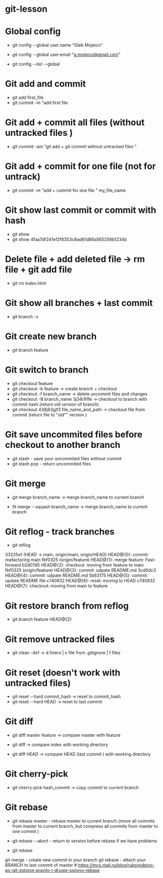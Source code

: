 # git-lesson


# Global config 
- git config --global user.name "Gleb Mojeico" 
- git config --global user.email "g.mojeico@gmail.com"

- git config --list --global




# Git add and commit 

- git add first_file
- git commit -m "add first file



# Git add + commit all files (without untracked files )

- git commit -am "git add + git commit without untracked files "


# Git add + commit for one file (not for untrack)

- git commit -m "add + commit for one file " my_file_name



# Git show last commit or commit with hash 

- git show
- git show 4faa7df241ef2f8353c8ad61d86a565256b1234b


# Delete file + add deleted file  -> rm file + git add file  

- git rm index.html






# Git show all branches + last commit 

- git branch -v 



# Git create new branch 

-  git branch feature

# Git switch to branch 

- git checkout feature
- git checkout -b feature                    -> create branch + checkout 
- git checkout -f branch_name                -> delete uncommit files and changes 
- git checkout -B branch_name 3j34r91fe      -> checkout to branch with commit hash (return old version of branch) 
- git checkout 438j83gjf3 file_name_and_path -> checkout file from commit (return file to "old"" version )




# Git save uncommited files before checkout to another branch 

- git stash - save your uncommited files without commit
- git stash pop - return uncommited files 


# Git merge 

- git merge branch_name          -> merge branch_name to current branch

- fit merge --squash branch_name -> merge branch_name to current branch 


# Git reflog - track branches


- git reflog  

33225e1 (HEAD -> main, origin/main, origin/HEAD) HEAD@{0}: commit: reafactoring main
fbf0325 (origin/feature) HEAD@{1}: merge feature: Fast-forward
b2d07d5 HEAD@{2}: checkout: moving from feature to main
fbf0325 (origin/feature) HEAD@{3}: commit: udpate README.md
3cd0dc3 HEAD@{4}: commit: udpate README.md
5b63175 HEAD@{5}: commit: update README file
c740932 HEAD@{6}: reset: moving to HEAD
c740932 HEAD@{7}: checkout: moving from main to feature




# Git restore branch from reflog

- git branch feature HEAD@{2}


# Git remove untracked files 

- git clean -dxf  ->   d folers | x file from .gitignore | f files 

# Git reset (doesn't work with untracked files)

- git reset --hard commit_hash  -> reset to commit_hash
- git reset --hard HEAD         -> reset to last commit


# Git diff 

- git diff master feature  -> compare master with feature 

- git diff       -> compare index with working directory 
- git diff HEAD  -> compare HEAD (last commit ) with working directory


# Git cherry-pick

- git cherry-pick hash_commit  -> copy commit to current branch


# Git rebase 


- git rebase master   - rebase master to current branch (move all commits from master to current branch, but compress all commits from master to one commit  )
- git rebase --abort  - return to version before rebase if we have problems

- git rebase 


git merge  - create new commit in your branch 
git rebase - attach your BRANCH to last commit of master # https://mcs.mail.ru/blog/rukovodstvo-po-git-zolotoe-pravilo-i-drugie-osnovy-rebase 

